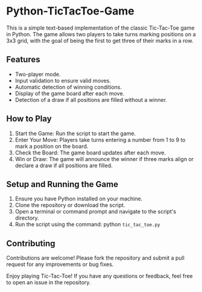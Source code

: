 # Python-TicTacToe-Game
This is a simple text-based implementation of the classic Tic-Tac-Toe game in Python. The game allows two players to take turns marking positions on a 3x3 grid, 
with the goal of being the first to get three of their marks in a row.

## Features
- Two-player mode.
- Input validation to ensure valid moves.
- Automatic detection of winning conditions.
- Display of the game board after each move.
- Detection of a draw if all positions are filled without a winner.

## How to Play
01. Start the Game: Run the script to start the game.
02. Enter Your Move: Players take turns entering a number from 1 to 9 to mark a position on the board.
03. Check the Board: The game board updates after each move.
04. Win or Draw: The game will announce the winner if three marks align or declare a draw if all positions are filled.

## Setup and Running the Game
01. Ensure you have Python installed on your machine.
02. Clone the repository or download the script.
03. Open a terminal or command prompt and navigate to the script's directory.
04. Run the script using the command: python ```tic_tac_toe.py```

## Contributing
Contributions are welcome! Please fork the repository and submit a pull request for any improvements or bug fixes.

Enjoy playing Tic-Tac-Toe! If you have any questions or feedback, feel free to open an issue in the repository.
